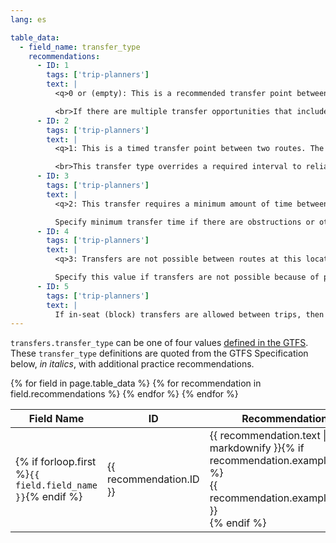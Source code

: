 ```yaml
---
lang: es

table_data:
  - field_name: transfer_type
    recommendations:
      - ID: 1
        tags: ['trip-planners']
        text: |
          <q>0 or (empty): This is a recommended transfer point between routes.</q>

          <br>If there are multiple transfer opportunities that include a superior option (i.e. a transit center with additional amenities or a station with adjacent or connected boarding facilities/platforms), specify a recommended transfer point.<!-- (50) -->
      - ID: 2
        tags: ['trip-planners']
        text: |
          <q>1: This is a timed transfer point between two routes. The departing vehicle is expected to wait for the arriving one, with sufficient time for a passenger to transfer between routes.</q>

          <br>This transfer type overrides a required interval to reliably make transfers.  As an example, Google Maps assumes that passengers need 3 minutes to safely make a transfer. Other applications may assume other defaults. <!-- (51) -->
      - ID: 3
        tags: ['trip-planners']
        text: |
          <q>2: This transfer requires a minimum amount of time between arrival and departure to ensure a connection. The time required to transfer is specified by <code>min_transfer_time</code>.</q>

          Specify minimum transfer time if there are obstructions or other factors which increase the time to travel between stops. <!-- (52) -->
      - ID: 4
        tags: ['trip-planners']
        text: |
          <q>3: Transfers are not possible between routes at this location.</q>

          Specify this value if transfers are not possible because of physical barriers, or if they are made unsafe or complicated by difficult road crossings or gaps in the pedestrian network. <!-- (53) -->
      - ID: 5
        tags: ['trip-planners']
        text: |
          If in-seat (block) transfers are allowed between trips, then the last stop of the arriving trip must be the same as the first stop of the departing trip. <!-- (55) -->
---
```


`transfers.transfer_type` can be one of four values [defined in the GTFS](https://developers.google.com/transit/gtfs/reference/transfers-file). These `transfer_type` definitions are quoted from the GTFS Specification below, _in italics_, with additional practice recommendations. <!-- (49) -->

<div class="table-wrapper">
  <table class="recommendation">
    <thead>
      <tr>
        <th>Field Name</th>
        <th>ID</th>
        <th>Recommendation</th>
      </tr>
    </thead>
    <tbody>
    {% for field in page.table_data %}
      {% for recommendation in field.recommendations %}
      <tr id="{{ page.slug }}_{{ recommendation.ID }}" class="anchor-row{% if forloop.first %} field-row{% endif %}{% for tag in recommendation.tags %} {{ tag }}{% endfor %}">
        <td>{% if forloop.first %}<code>{{ field.field_name }}</code>{% endif %}</td>
        <td><div class="anchor-node"><p>{{ recommendation.ID }}</p><a class="anchor-link" href="#{{ page.slug }}_{{ recommendation.ID }}"><i class="fa fa-link" aria-hidden="true"></i></a></div></td>
        <td>{{ recommendation.text | markdownify }}{% if recommendation.example_table %}<div class="table-wrapper">{{ recommendation.example_table }}</div>{% endif %}</td>
      </tr>
      {% endfor %}
    {% endfor %}
    </tbody>
  </table>
</div>
